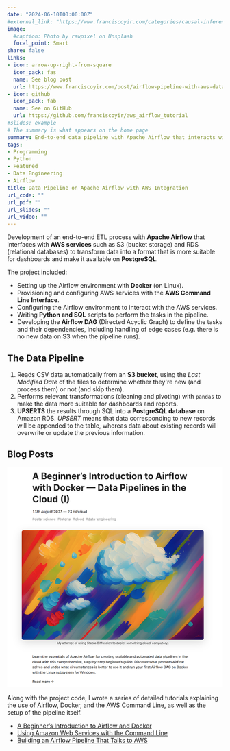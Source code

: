 ```yaml
---
date: "2024-06-10T00:00:00Z"
#external_link: "https://www.franciscoyir.com/categories/causal-inference/"
image:
  #caption: Photo by rawpixel on Unsplash
  focal_point: Smart
share: false
links:
- icon: arrow-up-right-from-square
  icon_pack: fas
  name: See blog post
  url: https://www.franciscoyir.com/post/airflow-pipeline-with-aws-data-cloud-part-3/
- icon: github
  icon_pack: fab
  name: See on GitHub
  url: https://github.com/franciscoyir/aws_airflow_tutorial
#slides: example
# The summary is what appears on the home page
summary: End-to-end data pipeline with Apache Airflow that interacts with AWS services such as RDS and S3 and makes the processed data available on PostgreSQL.
tags:
- Programming
- Python
- Featured
- Data Engineering
- Airflow
title: Data Pipeline on Apache Airflow with AWS Integration
url_code: ""
url_pdf: ""
url_slides: ""
url_video: ""
---
```


Development of an end-to-end ETL process with **Apache Airflow** that interfaces with **AWS services** such as S3 (bucket storage) and RDS (relational databases) to transform data into a format that is more suitable for dashboards and make it available on **PostgreSQL**.

The project included:

- Setting up the Airflow environment with **Docker** (on Linux).
- Provisioning and configuring AWS services with the **AWS Command Line Interface**.
- Configuring the Airflow environment to interact with the AWS services.
- Writing **Python and SQL** scripts to perform the tasks in the pipeline.
- Developing the **Airflow DAG** (Directed Acyclic Graph) to define the tasks and their dependencies, including handling of edge cases (e.g. there is no new data on S3 when the pipeline runs).

## The Data Pipeline

1. Reads CSV data automatically from an **S3 bucket**, using the *Last Modified Date* of the files to determine whether they're new (and process them) or not (and skip them).
2. Performs relevant transformations (cleaning and pivoting) with `pandas` to make the data more suitable for dashboards and reports.
3. **UPSERTS** the results through SQL into a **PostgreSQL database** on Amazon RDS. *UPSERT* means that data corresponding to new records will be appended to the table, whereas data about existing records will overwrite or update the previous information.

## Blog Posts

![](blogpost.png)

Along with the project code, I wrote a series of detailed tutorials explaining the use of Airflow, Docker, and the AWS Command Line, as well as the setup of the pipeline itself.

- [A Beginner’s Introduction to Airflow and Docker](https://www.franciscoyira.com/post/data-pipelines-cloud-intro-airflow-docker/)
- [Using Amazon Web Services with the Command Line](https://www.franciscoyira.com/post/aws-command-line-data-pipelines-cloud-part-2/)
- [Building an Airflow Pipeline That Talks to AWS](https://www.franciscoyira.com/post/airflow-pipeline-with-aws-data-cloud-part-3/)
